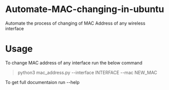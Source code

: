# Automate-MAC-changing-in-ubuntu
Automate the process of changing of MAC Address of any wireless interface

# Usage
To change MAC address of any interface run the below command

> python3 mac_address.py --interface INTERFACE --mac NEW_MAC

To get full documentaion run --help

